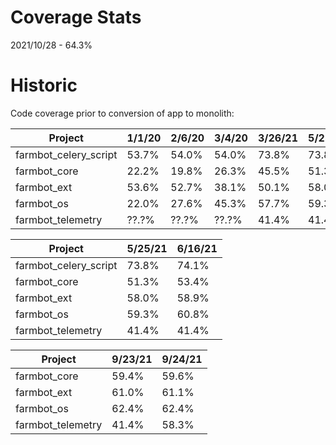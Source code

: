 # Coverage Stats

2021/10/28 - 64.3%

# Historic

Code coverage prior to conversion of app to monolith:

| Project               |1/1/20 |2/6/20 |3/4/20 |3/26/21|5/25/21|
|-----------------------|-------|-------|-------|-------|-------|
| farmbot_celery_script | 53.7% | 54.0% |54.0%  |73.8%  |73.8%  |
| farmbot_core          | 22.2% | 19.8% |26.3%  |45.5%  |51.3%  |
| farmbot_ext           | 53.6% | 52.7% |38.1%  |50.1%  |58.0%  |
| farmbot_os            | 22.0% | 27.6% |45.3%  |57.7%  |59.3%  |
| farmbot_telemetry     | ??.?% | ??.?% |??.?%  |41.4%  |41.4%  |

| Project               |5/25/21|6/16/21|
|-----------------------|-------|-------|
| farmbot_celery_script |73.8%  |74.1%  |
| farmbot_core          |51.3%  |53.4%  |
| farmbot_ext           |58.0%  |58.9%  |
| farmbot_os            |59.3%  |60.8%  |
| farmbot_telemetry     |41.4%  |41.4%  |

| Project               |9/23/21|9/24/21|
|-----------------------|-------|-------|
| farmbot_core          |59.4%  |59.6%  |
| farmbot_ext           |61.0%  |61.1%  |
| farmbot_os            |62.4%  |62.4%  |
| farmbot_telemetry     |41.4%  |58.3%  |
